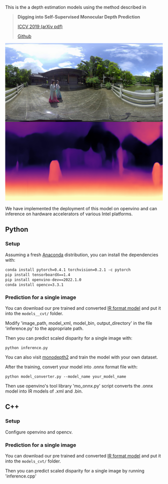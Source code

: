 This is the a depth estimation models using the method described in

> **Digging into Self-Supervised Monocular Depth Prediction**
>
> [ICCV 2019 (arXiv pdf)](https://arxiv.org/abs/1806.01260)
>
> [Github](https://github.com/nianticlabs/monodepth2)
>
<p align="center">
 <img src="assets/clip.jpg" alt="example input output image" width="600" />
</p>



We have implemented the deployment of this model on openvino and can inference on hardware accelerators of various Intel platforms.

## Python
### Setup

Assuming a fresh [Anaconda](https://www.anaconda.com/download/) distribution, you can install the dependencies with:
```shell
conda install pytorch=0.4.1 torchvision=0.2.1 -c pytorch
pip install tensorboardX==1.4
pip install openvino-dev==2022.1.0
conda install opencv=3.3.1               
```


### Prediction for a single image  

You can download our pre trained and converted [IR format model](https://drive.google.com/drive/folders/19MGkSv1TmkzLCIUJT1Sywd9gneDhUKm9?usp=sharing) and put it into the `models__cvt/` folder.

Modify 'image_path, model_xml, model_bin, output_directory' in the file 'inference.py' to the appropriate path.

Then you can predict scaled disparity for a single image with:

```shell
python inference.py
```

You can also visit [monodepth2](https://github.com/nianticlabs/monodepth2) and train the model with your own dataset. 

After the training, convert your model into .onnx format file with:

```shell
python model_converter.py --model_name your_model_name
```

Then use openvino's tool library 'mo_onnx.py' script converts the .onnx model into IR models of .xml and .bin.

## C++
### Setup
Configure openvino and opencv.

### Prediction for a single image

You can download our pre trained and converted [IR format model](https://drive.google.com/drive/folders/19MGkSv1TmkzLCIUJT1Sywd9gneDhUKm9?usp=sharing) and put it into the `models_cvt/` folder.

Then you can predict scaled disparity for a single image by running 'inference.cpp'

